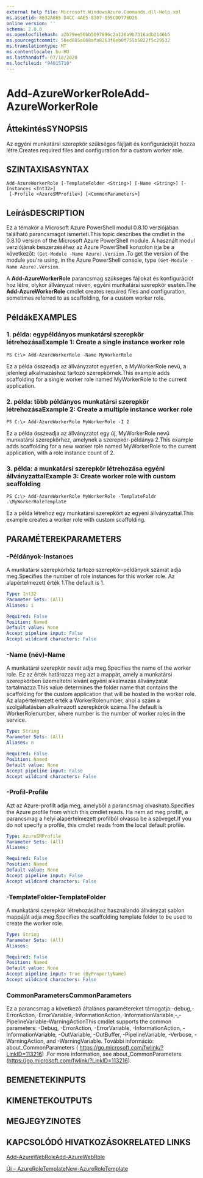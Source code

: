 ```yaml
---
external help file: Microsoft.WindowsAzure.Commands.dll-Help.xml
ms.assetid: 8632A865-D4CC-4AE5-8307-055CDD776D26
online version: ''
schema: 2.0.0
ms.openlocfilehash: a2b79ee50bb5097896c2a120a9b7316adb2146b5
ms.sourcegitcommit: 56ed085a868afa8263f8eb0f755b5822f5c29532
ms.translationtype: MT
ms.contentlocale: hu-HU
ms.lasthandoff: 07/18/2020
ms.locfileid: "94015710"
---
```

# <span data-ttu-id="ccc97-101">Add-AzureWorkerRole</span><span class="sxs-lookup"><span data-stu-id="ccc97-101">Add-AzureWorkerRole</span></span>

## <span data-ttu-id="ccc97-102">Áttekintés</span><span class="sxs-lookup"><span data-stu-id="ccc97-102">SYNOPSIS</span></span>
<span data-ttu-id="ccc97-103">Az egyéni munkatársi szerepkör szükséges fájljait és konfigurációját hozza létre.</span><span class="sxs-lookup"><span data-stu-id="ccc97-103">Creates required files and configuration for a custom worker role.</span></span>

## <span data-ttu-id="ccc97-104">SZINTAXISA</span><span class="sxs-lookup"><span data-stu-id="ccc97-104">SYNTAX</span></span>

```
Add-AzureWorkerRole [-TemplateFolder <String>] [-Name <String>] [-Instances <Int32>]
 [-Profile <AzureSMProfile>] [<CommonParameters>]
```

## <span data-ttu-id="ccc97-105">Leírás</span><span class="sxs-lookup"><span data-stu-id="ccc97-105">DESCRIPTION</span></span>
<span data-ttu-id="ccc97-106">Ez a témakör a Microsoft Azure PowerShell modul 0.8.10 verziójában található parancsmagot ismerteti.</span><span class="sxs-lookup"><span data-stu-id="ccc97-106">This topic describes the cmdlet in the 0.8.10 version of the Microsoft Azure PowerShell module.</span></span>
<span data-ttu-id="ccc97-107">A használt modul verziójának beszerzéséhez az Azure PowerShell konzolon írja be a következőt: `(Get-Module -Name Azure).Version` .</span><span class="sxs-lookup"><span data-stu-id="ccc97-107">To get the version of the module you're using, in the Azure PowerShell console, type `(Get-Module -Name Azure).Version`.</span></span>

<span data-ttu-id="ccc97-108">A **Add-AzureWorkerRole** parancsmag szükséges fájlokat és konfigurációt hoz létre, olykor állványzat néven, egyéni munkatársi szerepkör esetén.</span><span class="sxs-lookup"><span data-stu-id="ccc97-108">The **Add-AzureWorkerRole** cmdlet creates required files and configuration, sometimes referred to as scaffolding, for a custom worker role.</span></span>

## <span data-ttu-id="ccc97-109">Példák</span><span class="sxs-lookup"><span data-stu-id="ccc97-109">EXAMPLES</span></span>

### <span data-ttu-id="ccc97-110">1. példa: egypéldányos munkatársi szerepkör létrehozása</span><span class="sxs-lookup"><span data-stu-id="ccc97-110">Example 1: Create a single instance worker role</span></span>
```
PS C:\> Add-AzureWorkerRole -Name MyWorkerRole
```

<span data-ttu-id="ccc97-111">Ez a példa összeadja az állványzatot egyetlen, a MyWorkerRole nevű, a jelenlegi alkalmazáshoz tartozó szerepkörnek.</span><span class="sxs-lookup"><span data-stu-id="ccc97-111">This example adds scaffolding for a single worker role named MyWorkerRole to the current application.</span></span>

### <span data-ttu-id="ccc97-112">2. példa: több példányos munkatársi szerepkör létrehozása</span><span class="sxs-lookup"><span data-stu-id="ccc97-112">Example 2: Create a multiple instance worker role</span></span>
```
PS C:\> Add-AzureWorkerRole MyWorkerRole -I 2
```

<span data-ttu-id="ccc97-113">Ez a példa összeadja az állványzatot egy új, MyWorkerRole nevű munkatársi szerepkörhez, amelynek a szerepkör-példánya 2.</span><span class="sxs-lookup"><span data-stu-id="ccc97-113">This example adds scaffolding for a new worker role named MyWorkerRole to the current application, with a role instance count of 2.</span></span>

### <span data-ttu-id="ccc97-114">3. példa: a munkatársi szerepkör létrehozása egyéni állványzattal</span><span class="sxs-lookup"><span data-stu-id="ccc97-114">Example 3: Create worker role with custom scaffolding</span></span>
```
PS C:\> Add-AzureWorkerRole MyWorkerRole -TemplateFoldr .\MyWorkerRoleTemplate
```

<span data-ttu-id="ccc97-115">Ez a példa létrehoz egy munkatársi szerepkört az egyéni állványzattal.</span><span class="sxs-lookup"><span data-stu-id="ccc97-115">This example creates a worker role with custom scaffolding.</span></span>

## <span data-ttu-id="ccc97-116">PARAMÉTEREK</span><span class="sxs-lookup"><span data-stu-id="ccc97-116">PARAMETERS</span></span>

### <span data-ttu-id="ccc97-117">-Példányok</span><span class="sxs-lookup"><span data-stu-id="ccc97-117">-Instances</span></span>
<span data-ttu-id="ccc97-118">A munkatársi szerepkörhöz tartozó szerepkör-példányok számát adja meg.</span><span class="sxs-lookup"><span data-stu-id="ccc97-118">Specifies the number of role instances for this worker role.</span></span>
<span data-ttu-id="ccc97-119">Az alapértelmezett érték 1.</span><span class="sxs-lookup"><span data-stu-id="ccc97-119">The default is 1.</span></span>

```yaml
Type: Int32
Parameter Sets: (All)
Aliases: i

Required: False
Position: Named
Default value: None
Accept pipeline input: False
Accept wildcard characters: False
```

### <span data-ttu-id="ccc97-120">-Name (név)</span><span class="sxs-lookup"><span data-stu-id="ccc97-120">-Name</span></span>
<span data-ttu-id="ccc97-121">A munkatársi szerepkör nevét adja meg.</span><span class="sxs-lookup"><span data-stu-id="ccc97-121">Specifies the name of the worker role.</span></span>
<span data-ttu-id="ccc97-122">Ez az érték határozza meg azt a mappát, amely a munkatársi szerepkörben üzemeltetni kívánt egyéni alkalmazás állványzatát tartalmazza.</span><span class="sxs-lookup"><span data-stu-id="ccc97-122">This value determines the folder name that contains the scaffolding for the custom application that will be hosted in the worker role.</span></span>
<span data-ttu-id="ccc97-123">Az alapértelmezett érték a WorkerRolenumber, ahol a szám a szolgáltatásban alkalmazott szerepkörök száma.</span><span class="sxs-lookup"><span data-stu-id="ccc97-123">The default is WorkerRolenumber, where number is the number of worker roles in the service.</span></span>

```yaml
Type: String
Parameter Sets: (All)
Aliases: n

Required: False
Position: Named
Default value: None
Accept pipeline input: False
Accept wildcard characters: False
```

### <span data-ttu-id="ccc97-124">-Profil</span><span class="sxs-lookup"><span data-stu-id="ccc97-124">-Profile</span></span>
<span data-ttu-id="ccc97-125">Azt az Azure-profilt adja meg, amelyből a parancsmag olvasható.</span><span class="sxs-lookup"><span data-stu-id="ccc97-125">Specifies the Azure profile from which this cmdlet reads.</span></span>
<span data-ttu-id="ccc97-126">Ha nem ad meg profilt, a parancsmag a helyi alapértelmezett profilból olvassa be a szöveget.</span><span class="sxs-lookup"><span data-stu-id="ccc97-126">If you do not specify a profile, this cmdlet reads from the local default profile.</span></span>

```yaml
Type: AzureSMProfile
Parameter Sets: (All)
Aliases: 

Required: False
Position: Named
Default value: None
Accept pipeline input: False
Accept wildcard characters: False
```

### <span data-ttu-id="ccc97-127">-TemplateFolder</span><span class="sxs-lookup"><span data-stu-id="ccc97-127">-TemplateFolder</span></span>
<span data-ttu-id="ccc97-128">A munkatársi szerepkör létrehozásához használandó állványzat sablon mappáját adja meg.</span><span class="sxs-lookup"><span data-stu-id="ccc97-128">Specifies the scaffolding template folder to be used to create the worker role.</span></span>

```yaml
Type: String
Parameter Sets: (All)
Aliases: 

Required: False
Position: Named
Default value: None
Accept pipeline input: True (ByPropertyName)
Accept wildcard characters: False
```

### <span data-ttu-id="ccc97-129">CommonParameters</span><span class="sxs-lookup"><span data-stu-id="ccc97-129">CommonParameters</span></span>
<span data-ttu-id="ccc97-130">Ez a parancsmag a következő általános paramétereket támogatja:-debug,-ErrorAction,-ErrorVariable,-InformationAction,-InformationVariable,-,-PipelineVariable-WarningAction</span><span class="sxs-lookup"><span data-stu-id="ccc97-130">This cmdlet supports the common parameters: -Debug, -ErrorAction, -ErrorVariable, -InformationAction, -InformationVariable, -OutVariable, -OutBuffer, -PipelineVariable, -Verbose, -WarningAction, and -WarningVariable.</span></span> <span data-ttu-id="ccc97-131">További információ: about_CommonParameters ( https://go.microsoft.com/fwlink/?LinkID=113216) .</span><span class="sxs-lookup"><span data-stu-id="ccc97-131">For more information, see about_CommonParameters (https://go.microsoft.com/fwlink/?LinkID=113216).</span></span>

## <span data-ttu-id="ccc97-132">BEMENETEK</span><span class="sxs-lookup"><span data-stu-id="ccc97-132">INPUTS</span></span>

## <span data-ttu-id="ccc97-133">KIMENETEK</span><span class="sxs-lookup"><span data-stu-id="ccc97-133">OUTPUTS</span></span>

## <span data-ttu-id="ccc97-134">MEGJEGYZI</span><span class="sxs-lookup"><span data-stu-id="ccc97-134">NOTES</span></span>

## <span data-ttu-id="ccc97-135">KAPCSOLÓDÓ HIVATKOZÁSOK</span><span class="sxs-lookup"><span data-stu-id="ccc97-135">RELATED LINKS</span></span>

[<span data-ttu-id="ccc97-136">Add-AzureWebRole</span><span class="sxs-lookup"><span data-stu-id="ccc97-136">Add-AzureWebRole</span></span>](./Add-AzureWebRole.md)

[<span data-ttu-id="ccc97-137">Új – AzureRoleTemplate</span><span class="sxs-lookup"><span data-stu-id="ccc97-137">New-AzureRoleTemplate</span></span>](./New-AzureRoleTemplate.md)


